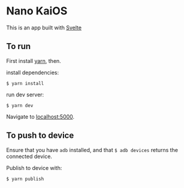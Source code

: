 # Nano KaiOS

This is an app built with  [Svelte](https://svelte.dev)

## To run

First install [yarn](prerequisite), then.

install dependencies:

    $ yarn install
    
run dev server:

    $ yarn dev
    
Navigate to [localhost:5000](http://localhost:5000).


## To push to device

Ensure that you have `adb` installed, and that `$ adb devices` returns the connected device.

Publish to device with:

    $ yarn publish
